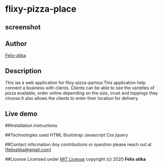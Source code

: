 # flixy-pizza-place
## screenshot
## Author
[Felix-atika](https://github.com/Felixatika)
 ## Description
 This ias a web application for flixy-pizza-parlour.This application help connect a business with clients.
 Clients can be able to see the varieties of pizza available, order online depending on the size, crust and toppings
 they choose.It also allows the clients to enter their location for delivery.
 
 ## Live demo
 
 ##Installation instructions
 
 ##Technologies used
 HTML
 Bootstrap
 Javascript
 Css
 jquery
 
 ##Contact information
 Any contributions or question please reach out at [felixatika@gmail.com]
 
 ##License
 Licensed under [MIT License](License)
 copyright (c) 2020 **Felix atika**
